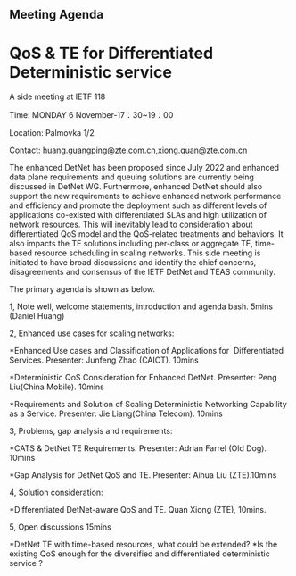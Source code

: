 ## Meeting Agenda

# QoS & TE for Differentiated Deterministic service

A side meeting at IETF 118

Time: MONDAY 6 November-17：30~19：00

Location: Palmovka 1/2

Contact: huang.guangping@zte.com.cn,xiong.quan@zte.com.cn

The enhanced DetNet has been proposed since July 2022 and enhanced data plane requirements and queuing solutions are currently 
being discussed in DetNet WG. Furthermore, enhanced DetNet should also support the new requirements to achieve enhanced network
performance and efficiency and promote the deployment such as different levels of applications co-existed with differentiated 
SLAs and high utilization of network resources. This will inevitably lead to consideration about differentiated QoS model and
the QoS-related treatments and behaviors. It also impacts the TE solutions including per-class or aggregate TE, time-based 
resource scheduling in scaling networks. This side meeting is initiated to have broad discussions and identify the chief 
concerns, disagreements and consensus of the IETF DetNet and TEAS community. 

The primary agenda is shown as below.

1, Note well, welcome statements, introduction and agenda bash. 5mins (Daniel Huang)

2, Enhanced use cases for scaling networks:

*Enhanced Use cases and Classification of Applications for  Differentiated Services. Presenter: Junfeng Zhao (CAICT). 10mins

*Deterministic QoS Consideration for Enhanced DetNet. Presenter: Peng Liu(China Mobile). 10mins

*Requirements and Solution of Scaling Deterministic Networking Capability as a Service. Presenter: Jie Liang(China Telecom). 10mins

3, Problems, gap analysis and requirements:

*CATS & DetNet TE Requirements. Presenter: Adrian Farrel (Old Dog). 10mins

*Gap Analysis for DetNet QoS and TE. Presenter: Aihua Liu (ZTE).10mins

4, Solution consideration:

*Differentiated DetNet-aware QoS and TE. Quan Xiong (ZTE), 10mins.

5, Open discussions 15mins

*DetNet TE with time-based resources, what could be extended?
*Is the existing QoS enough for the diversified and differentiated deterministic service ?
